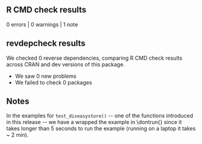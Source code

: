 ## R CMD check results

0 errors | 0 warnings | 1 note


## revdepcheck results

We checked 0 reverse dependencies, comparing R CMD check results across CRAN and dev versions of this package.

 * We saw 0 new problems
 * We failed to check 0 packages


## Notes
In the examples for `test_diseasystore()` -- one of the functions introduced in this release -- we have a wrapped the
example in \dontrun{} since it takes longer than 5 seconds to run the example (running on a laptop it takes ~ 2 min).
